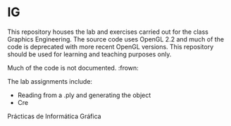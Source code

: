 IG
==

This repository houses the lab and exercises carried out for the class Graphics Engineering.
The source code uses OpenGL 2.2 and much of the code is deprecated with more recent OpenGL versions.
This repository should be used for learning and teaching purposes only. 

Much of the code is not documented. :frown:

The lab assignments include:
- Reading from a .ply and generating the object
- Cre

Prácticas de Informática Gráfica
